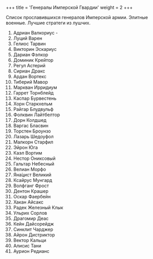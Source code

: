 +++
title = 'Генералы Имперской Гвардии'
weight = 2
+++

Список прославившихся генералов Имперской армии. Элитные военные. Лучшие стратеги из лушчих.

1. Адриан Валкориус - 
2. Луций Варен
3. Гелиос Тарвин
4. Викторин Эскариус
5. Дариан Фэлкор
6. Доминик Крейтор
7. Регул Астерий
8. Сириан Дракс
9. Ардан Вортекс
10. Тиберий Мавор
11. Маркван Ирридиум
12. Гаррет Торнблейд
13. Каспар Бурвестень
14. Хорн Старкхельм
15. Райгар Блудвульф
16. Фолквин Лайтбелтор
17. Дорн Колдшед
18. Варгас Бласвин
19. Торстен Броунзо
20. Лазарь Шедоуфол
21. Малкорн Старфил
22. Эйрон Юга
23. Каэл Вортим
24. Нестор Ониксовый
25. Гальтар Небесный
26. Велиан Морфо
27. Яна́цист Великий
28. Ксайрус Мунгард
29. Волфганг Фрост
30. Дентон Крашер
31. Оскар Фаербейн
32. Хакан Айсакс
33. Радек Железный Клык
34. Ульрих Сорлов
35. Драгомир Деас
36. Кейн Дайсорейдж
37. Синклит Чарджер
38. Айрон Дистриктор
39. Вектор Кальци
40. Алисис Тани
41. Аурион Редианс
